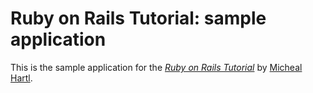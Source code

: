 # Ruby on Rails Tutorial: sample application

This is the sample application for 
the [*Ruby on Rails Tutorial*](http://railstutorial.org/)
by [Micheal Hartl](http://michaelhartl.com/).